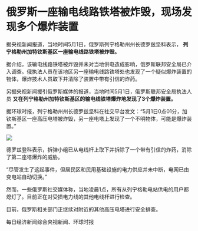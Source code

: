 # 俄罗斯一座输电线路铁塔被炸毁，现场发现多个爆炸装置

据央视新闻报道，当地时间5月1日，俄罗斯列宁格勒州州长德罗兹坚科表示， **列宁格勒州加特钦斯基区一座输电线路铁塔被炸毁。**

据介绍，该输电线路铁塔被炸毁并未对当地供电造成影响，俄罗斯联邦安全局已介入调查。俄执法人员在该地区另一座输电线路铁塔处也发现了一个疑似爆炸装置的物体，爆炸技术人员取下并清除了装置中带有引信的炸药。

另据央视新闻援引俄罗斯媒体的报道，当地时间5月1日，俄罗斯联邦安全局执法人员 **又在列宁格勒州加特钦斯基区的输电线铁塔爆炸地发现了3个爆炸装置。**

据环球时报，列宁格勒州州长德罗兹坚科在社交平台发文：“5月1日0点01分，加钦斯基区一座高压电塔被炸毁，另一座电塔上发现了一个不明物体，可能是爆炸装置。”

![](https://inews.gtimg.com/om_bt/OV7apeACqvgGAhqg9aeL4tIZzHR9fZ9CIzm0EItfrLogcAA/1000)

德罗兹登科表示，拆弹小组已从电线杆上取下并拆除了一个带有引信的炸药，消除了第二座塔爆炸的威胁。

“尽管发生了这起事件，但居民区和民用基础设施的电力供应并未中断，电网已由变电站自动切换。”

然而，一些俄罗斯社交媒体称，当地凌晨1点，所有从列宁格勒电站供电的用户都熄灯了。目前正在对受损电力线的其他电线杆进行检查。

目前，俄罗斯相关部门正继续对附近的其他高压电塔进行安全排查。

每日经济新闻综合央视新闻、环球时报

